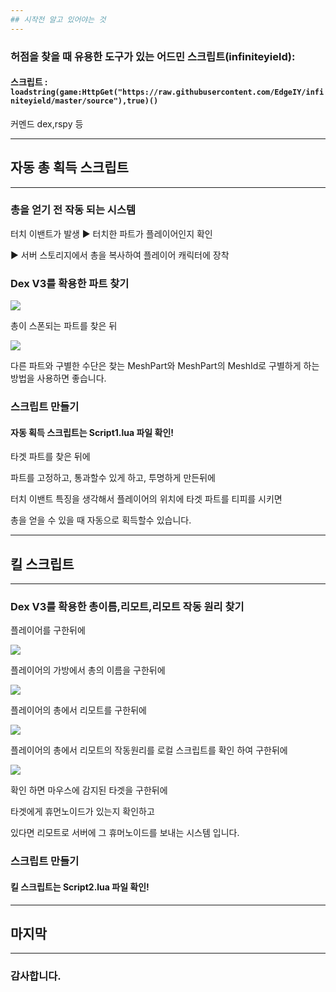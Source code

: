 ```yaml
---
## 시작전 알고 있어야는 것
---
```


### 허점을 찾을 때 유용한 도구가 있는 어드민 스크립트(infiniteyield):

#### 스크립트 : `loadstring(game:HttpGet("https://raw.githubusercontent.com/EdgeIY/infiniteyield/master/source"),true)()`
커멘드 dex,rspy 등




---
## 자동 총 획득 스크립트
---


### 총을 얻기 전 작동 되는 시스템


터치 이밴트가 발생 ▶️ 터치한 파트가 플레이어인지 확인

▶️ 서버 스토리지에서 총을 복사하여 플레이어 캐릭터에 장착


### Dex V3를 확용한 파트 찾기


![](https://user-images.githubusercontent.com/100512656/164963351-03ca0cef-df42-4009-993f-6ac593570892.png)

총이 스폰되는 파트를 찾은 뒤


![](https://user-images.githubusercontent.com/100512656/164964529-6ff9474b-39ab-4815-9aba-8478b55482b9.png)

다른 파트와 구별한 수단은 찾는
MeshPart와 MeshPart의 MeshId로 구별하게 하는 방법을 사용하면 좋습니다.


### 스크립트 만들기


#### 자동 획득 스크립트는 Script1.lua 파일 확인!



타겟 파트를 찾은 뒤에

파트를 고정하고, 통과할수 있게 하고, 투명하게 만든뒤에

터치 이밴트 특징을 생각해서 플레이어의 위치에 타겟 파트를 티피를 시키면

총을 얻을 수 있을 때 자동으로 획득할수 있습니다.



---
## 킬 스크립트
---


### Dex V3를 확용한 총이름,리모트,리모트 작동 원리 찾기


플레이어를 구한뒤에

![](https://user-images.githubusercontent.com/100512656/164965314-427cc025-fe61-48f3-af2b-d763529f894b.png)

플레이어의 가방에서 총의 이름을 구한뒤에


![](https://user-images.githubusercontent.com/100512656/164965375-0b3cf1cd-78fc-4464-82f7-5166eef050cf.png)

플레이어의 총에서 리모트를 구한뒤에


![](https://user-images.githubusercontent.com/100512656/164965423-3377ad7e-75d3-4012-b857-f7faebc449ae.png)

플레이어의 총에서 리모트의 작동원리를 로컬 스크립트를 확인 하여 구한뒤에


![](https://user-images.githubusercontent.com/100512656/164965439-50eeaea6-3536-487f-b9c5-c04e8781dd76.png)

확인 하면 마우스에 감지된 타겟을 구한뒤에

타겟에게 휴먼노이드가 있는지 확인하고

있다면 리모트로 서버에 그 휴머노이드를 보내는 시스템 입니다.


### 스크립트 만들기


#### 킬 스크립트는 Script2.lua 파일 확인!


---
## 마지막
---


### 감사합니다.


